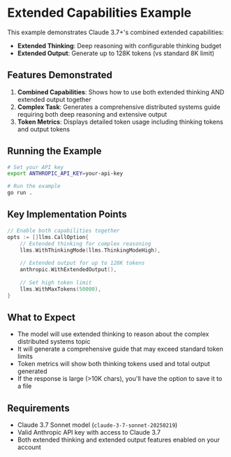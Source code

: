 # Extended Capabilities Example

This example demonstrates Claude 3.7+'s combined extended capabilities:
- **Extended Thinking**: Deep reasoning with configurable thinking budget
- **Extended Output**: Generate up to 128K tokens (vs standard 8K limit)

## Features Demonstrated

1. **Combined Capabilities**: Shows how to use both extended thinking AND extended output together
2. **Complex Task**: Generates a comprehensive distributed systems guide requiring both deep reasoning and extensive output
3. **Token Metrics**: Displays detailed token usage including thinking tokens and output tokens

## Running the Example

```bash
# Set your API key
export ANTHROPIC_API_KEY=your-api-key

# Run the example
go run .
```

## Key Implementation Points

```go
// Enable both capabilities together
opts := []llms.CallOption{
    // Extended thinking for complex reasoning
    llms.WithThinkingMode(llms.ThinkingModeHigh),
    
    // Extended output for up to 128K tokens
    anthropic.WithExtendedOutput(),
    
    // Set high token limit
    llms.WithMaxTokens(50000),
}
```

## What to Expect

- The model will use extended thinking to reason about the complex distributed systems topic
- It will generate a comprehensive guide that may exceed standard token limits
- Token metrics will show both thinking tokens used and total output generated
- If the response is large (>10K chars), you'll have the option to save it to a file

## Requirements

- Claude 3.7 Sonnet model (`claude-3-7-sonnet-20250219`)
- Valid Anthropic API key with access to Claude 3.7
- Both extended thinking and extended output features enabled on your account